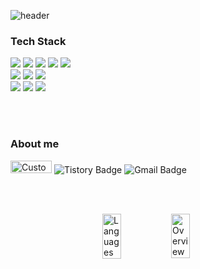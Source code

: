 ![header](https://capsule-render.vercel.app/api?type=venom&color=0:c0dccd,100:212523&height=150&section=header&text=KimGaHee&fontSize=50&fontColor=f5faf7&animation=fadeIn&stroke=FFFFFF)

### Tech Stack  

<img src="https://img.shields.io/badge/Flutter-01579b?style=flat&logo=Flutter&logoColor=54c5f8"/></a>
<img src="https://img.shields.io/badge/amazons3-569A31?style=flat&logo=amazons3&logoColor=ffffff"/></a>
<img src="https://img.shields.io/badge/awslambda-FF9900?style=flat&logo=awslambda&logoColor=ffffff"/></a>
<img src="https://img.shields.io/badge/amazonapigateway-FF4F8B?style=flat&logo=amazonapigateway&logoColor=ffffff"/></a>
<img src="https://img.shields.io/badge/Supabse-212529?style=flat&logo=Supabase&logoColor=3FCF8E"/></a>  
<img src="https://img.shields.io/badge/Docker-FFFFFF?style=flat&logo=Docker&logoColor=2496ED"/></a>
<img src="https://img.shields.io/badge/gitkraken-000000?style=flat&logo=gitkraken&logoColor=179287"/></a>
<img src="https://img.shields.io/badge/git-F05032?style=flat&logo=git&logoColor=ffffff"/></a>  
<img src="https://img.shields.io/badge/Dart-40c4ff?style=flat&logo=Dart&logoColor=01579b"/></a>
<img src="https://img.shields.io/badge/Python-376e9c?style=flat&logo=python&logoColor=ffd43b"/></a>
<img src="https://img.shields.io/badge/MicroPython-2B2728?style=flat&logo=micropython&logoColor=white"/></a>

<br><br>

### About me
<a href="https://www.linkedin.com/in/%EA%B0%80%ED%9D%AC-%EA%B9%80-iris/" target="_blank" style="text-decoration: none;">
    <img src="https://image.irismake.shop/test/Group+267.png" alt="Custom Icon" style="width: 66px; height: 20px;"/>
</a>
<a href="https://heenano.tistory.com/" target="_blank" style="text-decoration: none;">
    <img src="https://img.shields.io/badge/tistory-ff5a4a?style=flat&logo=tistory&logoColor=white" alt="Tistory Badge"/>
</a>
<a href="mailto:iris3455@gmail.com" style="text-decoration: none;">
    <img src="https://img.shields.io/badge/Gmail-ffffff?style=flat&logo=Gmail&logoColor=e43f30" alt="Gmail Badge"/>
</a>

<br><br>

<div style="display: flex; justify-content: center; gap: 10px;">
    <img src="https://github.com/irismake/github-stats-transparent/blob/output/generated/languages.svg" 
         alt="Languages" style="width: 30%; max-width: 100px;" />
    <img src="https://github.com/irismake/github-stats-transparent/blob/output/generated/overview.svg" 
         alt="Overview" style="width: 30%; max-width: 100px;" />
</div>

<!--
**irismake/irismake** is a ✨ _special_ ✨ repository because its `README.md` (this file) appears on your GitHub profile.

Here are some ideas to get you started:

- 🔭 I’m currently working on ...
- 🌱 I’m currently learning ...
- 👯 I’m looking to collaborate on ...
- 🤔 I’m looking for help with ...
- 💬 Ask me about ...
- 📫 How to reach me: ...
- 😄 Pronouns: ...
- ⚡ Fun fact: ...
-->

